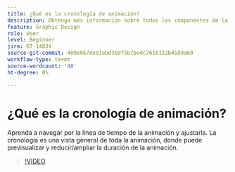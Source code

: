 ```yaml
---
title: ¿Qué es la cronología de animación?
description: Obtenga más información sobre todos los componentes de la línea de tiempo de animación
feature: Graphic Design
role: User
level: Beginner
jira: KT-14834
source-git-commit: 409e067ded1abd3bdf5b7bedc7616112b4589a60
workflow-type: tm+mt
source-wordcount: '48'
ht-degree: 0%

---
```


# ¿Qué es la cronología de animación?

Aprenda a navegar por la línea de tiempo de la animación y ajustarla. La cronología es una vista general de toda la animación, donde puede previsualizar y reducir/ampliar la duración de la animación.

>[!VIDEO](https://video.tv.adobe.com/v/3426978?quality=12&learn=on&hidetitle=true)
